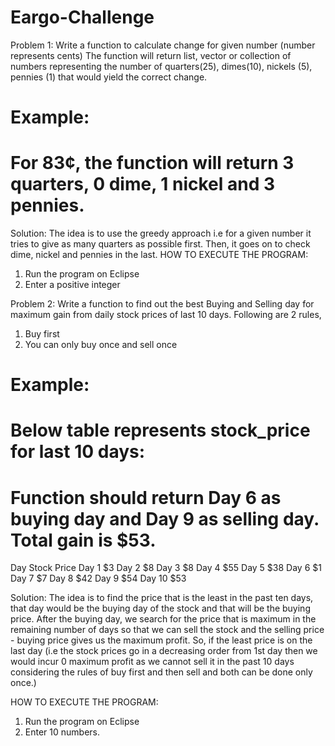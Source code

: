# Eargo-Challenge
Problem 1:
 Write a function to calculate change for given number (number represents cents) 
The function will return list, vector or collection of numbers representing the number of 
quarters(25), dimes(10), nickels (5), pennies (1) that would yield the correct change.
# Example:
# For 83¢, the function will return 3 quarters, 0 dime, 1 nickel and 3 pennies.
Solution: The idea is to use the greedy approach i.e for a given number it tries to give as many quarters as possible first. Then, it goes on to check dime, nickel and pennies in the last.
HOW TO EXECUTE THE PROGRAM:
1. Run the program on Eclipse
2. Enter a positive integer

Problem 2:
Write a function to find out the best Buying and Selling day for maximum gain from daily stock prices of last 10 days. Following are 2 rules,
1.	Buy first
2.	You can only buy once and sell once

# Example:
# Below table represents stock_price for last 10 days: 
# Function should return Day 6 as buying day and Day 9 as selling day. Total gain is $53.

Day	Stock Price
Day 1	$3
Day 2	$8
Day 3	$8
Day 4	$55
Day 5	$38
Day 6	$1
Day 7	$7
Day 8	$42
Day 9	$54
Day 10	$53

Solution: The idea is to find the price that is the least in the past ten days, that day would be the buying day of the stock and that will be the buying price. After the buying day, we search for the price that is maximum in the remaining number of days so that we can sell the stock and the selling price - buying price gives us the maximum profit.
So, if the least price is on the last day (i.e the stock prices go in a decreasing order from 1st day then we would incur 0 maximum profit as we cannot sell it in the past 10 days considering the rules of buy first and then sell and both can be done only once.)

HOW TO EXECUTE THE PROGRAM:
1. Run the program on Eclipse
2. Enter 10 numbers.
